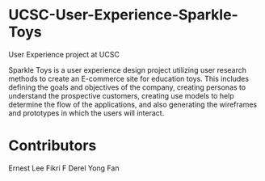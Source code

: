 # UCSC-User-Experience-Sparkle-Toys
User Experience project at UCSC

Sparkle Toys is a user experience design project utilizing user research methods to create an E-commerce site for education toys.  This includes defining the goals and objectives of the company, creating personas to understand the prospective customers, creating use models to help determine the flow of the applications, and also generating the wireframes and prototypes in which the users will interact. 



# Contributors
Ernest Lee
Fikri F Derel
Yong Fan
